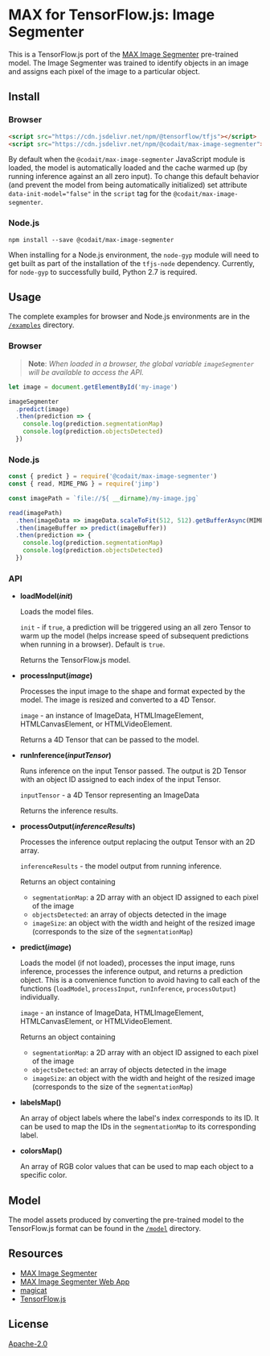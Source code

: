 # MAX for TensorFlow.js: Image Segmenter

This is a TensorFlow.js port of the [MAX Image Segmenter](https://github.com/IBM/MAX-Image-Segmenter) pre-trained model. The Image Segmenter was trained to identify objects in an image and assigns each pixel of the image to a particular object.

## Install

### Browser

```html
<script src="https://cdn.jsdelivr.net/npm/@tensorflow/tfjs"></script>
<script src="https://cdn.jsdelivr.net/npm/@codait/max-image-segmenter"></script>
```

By default when the `@codait/max-image-segmenter` JavaScript module is loaded, the model is automatically loaded and the cache warmed up (by running inference against an all zero input). To change this default behavior (and prevent the model from being automatically initialized) set attribute `data-init-model="false"` in the `script` tag for the `@codait/max-image-segmenter`.

### Node.js

```
npm install --save @codait/max-image-segmenter
```

When installing for a Node.js environment, the `node-gyp` module will need to get built as part of the installation of the `tfjs-node` dependency. Currently, for `node-gyp` to successfully build, Python 2.7 is required.

## Usage

The complete examples for browser and Node.js environments are in the [`/examples`](https://github.com/CODAIT/max-tfjs-models/tree/master/image-segmenter/examples) directory.

### Browser

> **Note**: _When loaded in a browser, the global variable `imageSegmenter` will be available to access the API._

```javascript
let image = document.getElementById('my-image')

imageSegmenter
  .predict(image)
  .then(prediction => {
    console.log(prediction.segmentationMap)
    console.log(prediction.objectsDetected)
  })
```

### Node.js

```javascript
const { predict } = require('@codait/max-image-segmenter')
const { read, MIME_PNG } = require('jimp')

const imagePath = `file://${ __dirname}/my-image.jpg`

read(imagePath)
  .then(imageData => imageData.scaleToFit(512, 512).getBufferAsync(MIME_PNG))
  .then(imageBuffer => predict(imageBuffer))
  .then(prediction => {
    console.log(prediction.segmentationMap)
    console.log(prediction.objectsDetected)
  })
```

### API

- **loadModel(_init_)**

  Loads the model files.

  `init` - if `true`, a prediction will be triggered using an all zero Tensor to warm up the model (helps increase speed of subsequent predictions when running in a browser). Default is `true`.

  Returns the TensorFlow.js model.

- **processInput(_image_)**

  Processes the input image to the shape and format expected by the model. The image is resized and converted to a 4D Tensor.

  `image` - an instance of ImageData, HTMLImageElement, HTMLCanvasElement, or HTMLVideoElement.

  Returns a 4D Tensor that can be passed to the model.

- **runInference(_inputTensor_)**

  Runs inference on the input Tensor passed. The output is 2D Tensor with an object ID assigned to each index of the input Tensor.

  `inputTensor` - a 4D Tensor representing an ImageData

  Returns the inference results.

- **processOutput(_inferenceResults_)**

  Processes the inference output replacing the output Tensor with an 2D array.

  `inferenceResults` - the model output from running inference.

  Returns an object containing

  - `segmentationMap`: a 2D array with an object ID assigned to each pixel of the image
  - `objectsDetected`: an array of objects detected in the image
  - `imageSize`: an object with the width and height of the resized image (corresponds to the size of the `segmentationMap`)

- **predict(_image_)**

  Loads the model (if not loaded), processes the input image, runs inference, processes the inference output, and returns a prediction object. This is a convenience function to avoid having to call each of the functions (`loadModel`, `processInput`, `runInference`, `processOutput`) individually.

  `image` - an instance of ImageData, HTMLImageElement, HTMLCanvasElement, or HTMLVideoElement.

  Returns an object containing

  - `segmentationMap`: a 2D array with an object ID assigned to each pixel of the image
  - `objectsDetected`: an array of objects detected in the image
  - `imageSize`: an object with the width and height of the resized image (corresponds to the size of the `segmentationMap`)

- **labelsMap()**

  An array of object labels where the label's index corresponds to its ID. It can be used to map the IDs in the `segmentationMap` to its corresponding label.

- **colorsMap()**

  An array of RGB color values that can be used to map each object to a specific color.

## Model

The model assets produced by converting the pre-trained model to the TensorFlow.js format can be found in the [`/model`](https://github.com/CODAIT/max-tfjs-models/tree/master/image-segmenter/model) directory.

## Resources

- [MAX Image Segmenter](https://github.com/IBM/MAX-Image-Segmenter)
- [MAX Image Segmenter Web App](https://github.com/IBM/MAX-Image-Segmenter-Web-App)
- [magicat](https://github.com/CODAIT/magicat)
- [TensorFlow.js](https://www.tensorflow.org/js/)

## License

[Apache-2.0](https://github.com/CODAIT/max-tfjs-models/blob/master/LICENSE)
